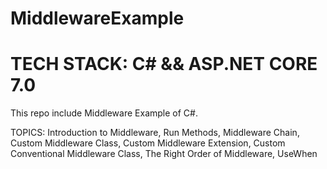 # MiddlewareExample
# TECH STACK: C# && ASP.NET CORE 7.0

This repo include Middleware Example of C#.

TOPICS:
Introduction to Middleware, 
Run Methods, 
Middleware Chain, 
Custom Middleware Class, 
Custom Middleware Extension,
Custom Conventional Middleware Class,
The Right Order of Middleware,
UseWhen
